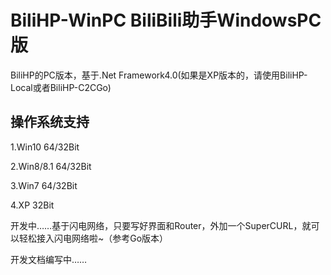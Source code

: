 # BiliHP-WinPC BiliBili助手WindowsPC版


BiliHP的PC版本，基于.Net Framework4.0(如果是XP版本的，请使用BiliHP-Local或者BiliHP-C2CGo)


## 操作系统支持

1.Win10		64/32Bit

2.Win8/8.1	64/32Bit

3.Win7		64/32Bit

4.XP		32Bit



开发中……基于闪电网络，只要写好界面和Router，外加一个SuperCURL，就可以轻松接入闪电网络啦~（参考Go版本）





开发文档编写中……




